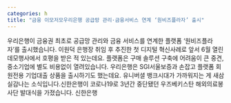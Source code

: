 ```yaml
---
categories: h
title: "금융 이모저모우리은행 공급망 관리·금융서비스 연계 ‘원비즈플라자’ 출시"
---
```

우리은행이 금융권 최초로 공급망 관리와 금융 서비스를 연계한 플랫폼 ‘원비즈플라자’를 출시했습니다. 이원덕 은행장 취임 후 추진한 첫 디지털 혁신사례로 앞서 6월 열린 데모행사에서 호평을 받은 적 있는데요. 플랫폼은 구매 솔루션 구축에 어려움이 큰 중견, 중소기업에 별도 비용없이 열려있습니다. 우리은행은 SGI서울보증과 손잡고 플랫폼 회원전용 기업대출 상품을 출시하기도 했는데요. 유니버셜 뱅크시대가 가까워지는 게 새삼 실감나는 소식입니다.신한은행이 코로나19로 3년간 중단됐던 우즈베키스탄 해외의료봉사단 발대식을 가졌습니다. 신한은행